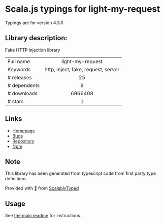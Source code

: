 
# Scala.js typings for light-my-request

Typings are for version 4.3.0

## Library description:
Fake HTTP injection library

|                    |                 |
| ------------------ | :-------------: |
| Full name          | light-my-request |
| Keywords           | http, inject, fake, request, server |
| # releases         | 25 |
| # dependents       | 9 |
| # downloads        | 6966408 |
| # stars            | 1 |

## Links
- [Homepage](https://github.com/fastify/light-my-request/blob/master/README.md)
- [Bugs](https://github.com/fastify/light-my-request/issues)
- [Repository](https://github.com/fastify/light-my-request)
- [Npm](https://www.npmjs.com/package/light-my-request)
    


## Note
This library has been generated from typescript code from first party type definitions.

Provided with :purple_heart: from [ScalablyTyped](https://github.com/oyvindberg/ScalablyTyped)

## Usage
See [the main readme](../../readme.md) for instructions.


